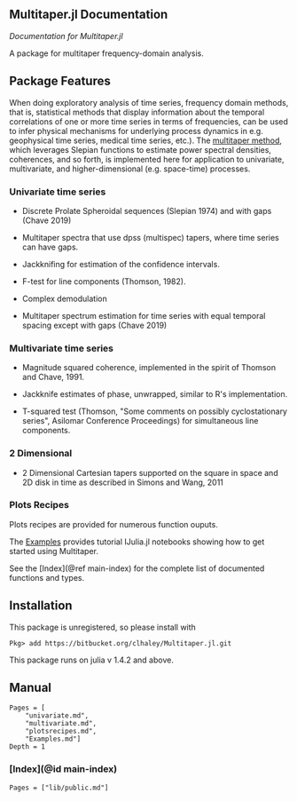 ## Multitaper.jl Documentation

*Documentation for Multitaper.jl*

A package for multitaper frequency-domain analysis.

## Package Features

When doing exploratory analysis of time series, frequency domain methods, that is,
statistical methods that display information about the temporal correlations of one
or more time series in terms of frequencies, can be used to infer physical mechanisms
for underlying process dynamics in e.g. geophysical time series, medical time series,
etc.). The [multitaper method](https://en.wikipedia.org/wiki/Multitaper), which
leverages Slepian functions to estimate power spectral densities, coherences, and so
forth, is implemented here for application to univariate, multivariate, and
higher-dimensional (e.g. space-time) processes.

### Univariate time series

* Discrete Prolate Spheroidal sequences (Slepian 1974) and with gaps (Chave 2019) 

* Multitaper spectra that use dpss (multispec) tapers, where time series can have
  gaps. 

* Jackknifing for estimation of the confidence intervals.

* F-test for line components (Thomson, 1982).

* Complex demodulation

* Multitaper spectrum estimation for time series with equal temporal spacing except
  with gaps (Chave 2019)

### Multivariate time series

* Magnitude squared coherence, implemented in the spirit of Thomson and Chave, 1991.

* Jackknife estimates of phase, unwrapped, similar to R's implementation. 

* T-squared test (Thomson, "Some comments on possibly cyclostationary series",
  Asilomar Conference Proceedings) for simultaneous line components. 

### 2 Dimensional

* 2 Dimensional Cartesian tapers supported on the square in space and 2D disk in time
  as described in Simons and Wang, 2011 

### Plots Recipes

Plots recipes are provided for numerous function ouputs. 

The [Examples](@ref) provides tutorial IJulia.jl notebooks showing how to get 
started using Multitaper.

See the [Index](@ref main-index) for the complete list of documented functions and
types.

## Installation

This package is unregistered, so please install with

```
Pkg> add https://bitbucket.org/clhaley/Multitaper.jl.git
```

This package runs on julia v 1.4.2 and above.

## Manual

```@contents
Pages = [
    "univariate.md",
    "multivariate.md",
    "plotsrecipes.md",
    "Examples.md"]
Depth = 1
```

### [Index](@id main-index)

```@index
Pages = ["lib/public.md"]
```

